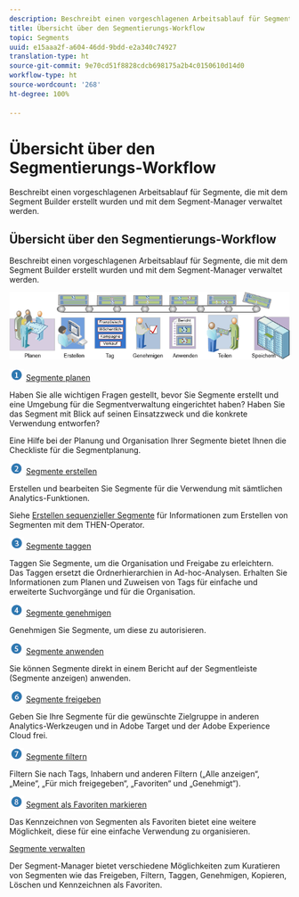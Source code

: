 ```yaml
---
description: Beschreibt einen vorgeschlagenen Arbeitsablauf für Segmente, die mit dem Segment Builder erstellt wurden und mit dem Segment-Manager verwaltet werden.
title: Übersicht über den Segmentierungs-Workflow
topic: Segments
uuid: e15aaa2f-a604-46dd-9bdd-e2a340c74927
translation-type: ht
source-git-commit: 9e70cd51f8828cdcb698175a2b4c0150610d14d0
workflow-type: ht
source-wordcount: '268'
ht-degree: 100%

---
```



# Übersicht über den Segmentierungs-Workflow

Beschreibt einen vorgeschlagenen Arbeitsablauf für Segmente, die mit dem Segment Builder erstellt wurden und mit dem Segment-Manager verwaltet werden.

## Übersicht über den Segmentierungs-Workflow

Beschreibt einen vorgeschlagenen Arbeitsablauf für Segmente, die mit dem Segment Builder erstellt wurden und mit dem Segment-Manager verwaltet werden.

<!-- 

seg_workflow.xml

 -->

![](assets/seg_workflow.png)


![](assets/step1_icon.png) [ Segmente planen](/help/components/segmentation/segmentation-workflow/seg-plan.md)

Haben Sie alle wichtigen Fragen gestellt, bevor Sie Segmente erstellt und eine Umgebung für die Segmentverwaltung eingerichtet haben? Haben Sie das Segment mit Blick auf seinen Einsatzzweck und die konkrete Verwendung entworfen?

Eine Hilfe bei der Planung und Organisation Ihrer Segmente bietet Ihnen die   Checkliste für die Segmentplanung.

![](assets/step2_icon.png) [Segmente erstellen](/help/components/segmentation/segmentation-workflow/seg-build.md)

Erstellen und bearbeiten Sie Segmente für die Verwendung mit sämtlichen Analytics-Funktionen.

Siehe  [Erstellen sequenzieller Segmente](/help/components/segmentation/segmentation-workflow/seg-sequential-build.md) für Informationen zum Erstellen von Segmenten mit dem THEN-Operator.

![](assets/step3_icon.png) [ Segmente taggen](/help/components/segmentation/segmentation-workflow/seg-tag.md)

Taggen Sie Segmente, um die Organisation und Freigabe zu erleichtern. Das Taggen ersetzt die Ordnerhierarchien in Ad-hoc-Analysen. Erhalten Sie Informationen zum Planen und Zuweisen von Tags für einfache und erweiterte Suchvorgänge und für die Organisation.

![](assets/step4_icon.png) [ Segmente genehmigen](/help/components/segmentation/segmentation-workflow/seg-approve.md)

Genehmigen Sie Segmente, um diese zu autorisieren.

![](assets/step5_icon.png) [ Segmente anwenden](/help/components/segmentation/segmentation-workflow/t-seg-apply.md)

Sie können Segmente direkt in einem Bericht auf der Segmentleiste (Segmente anzeigen) anwenden.

![](assets/step6_icon.png) [ Segmente freigeben](/help/components/segmentation/segmentation-workflow/t-seg-share.md)

Geben Sie Ihre Segmente für die gewünschte Zielgruppe in anderen Analytics-Werkzeugen und in Adobe Target und der Adobe Experience Cloud frei.

![](assets/step7_icon.png) [ Segmente filtern](/help/components/segmentation/segmentation-workflow/t-seg-filter.md)

Filtern Sie nach Tags, Inhabern und anderen Filtern („Alle anzeigen“, „Meine“, „Für mich freigegeben“, „Favoriten“ und „Genehmigt“).

![](assets/step8_icon.png) [ Segment als Favoriten markieren](/help/components/segmentation/segmentation-workflow/t-seg-favorite.md)

Das Kennzeichnen von Segmenten als Favoriten bietet eine weitere Möglichkeit, diese für eine einfache Verwendung zu organisieren.

[Segmente verwalten](/help/components/segmentation/segmentation-workflow/seg-manage.md)

Der Segment-Manager bietet verschiedene Möglichkeiten zum Kuratieren von Segmenten wie das Freigeben, Filtern, Taggen, Genehmigen, Kopieren, Löschen und Kennzeichnen als Favoriten.
